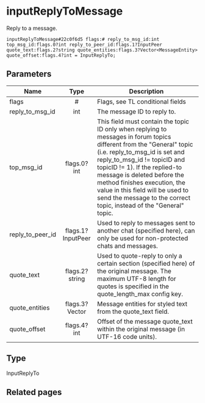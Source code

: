 # inputReplyToMessage
Reply to a message.

```
inputReplyToMessage#22c0f6d5 flags:# reply_to_msg_id:int top_msg_id:flags.0?int reply_to_peer_id:flags.1?InputPeer quote_text:flags.2?string quote_entities:flags.3?Vector<MessageEntity> quote_offset:flags.4?int = InputReplyTo;
```

## Parameters
| Name | Type | Description |
| ---- | :----: | ----------- |
| flags | # | Flags, see TL conditional fields |
| reply_to_msg_id | int | The message ID to reply to. |
| top_msg_id | flags.0?int | This field must contain the topic ID only when replying to messages in forum topics different from the "General" topic (i.e. reply_to_msg_id is set and reply_to_msg_id != topicID and topicID != 1).  If the replied-to message is deleted before the method finishes execution, the value in this field will be used to send the message to the correct topic, instead of the "General" topic. |
| reply_to_peer_id | flags.1?InputPeer | Used to reply to messages sent to another chat (specified here), can only be used for non-protected chats and messages. |
| quote_text | flags.2?string | Used to quote-reply to only a certain section (specified here) of the original message. The maximum UTF-8 length for quotes is specified in the quote_length_max config key. |
| quote_entities | flags.3?Vector<MessageEntity> | Message entities for styled text from the quote_text field. |
| quote_offset | flags.4?int | Offset of the message quote_text within the original message (in UTF-16 code units). |


## Type
InputReplyTo

## Related pages
